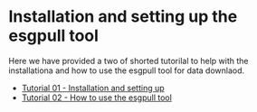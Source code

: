 # Installation and setting up the esgpull tool

Here we have provided a two of shorted tutorilal to help with the installationa and how to use the esgpull tool for data downlaod.

* [Tutorial 01 - Installation and setting up](docs/tutorial/DataDownload_esgpull/Tutorial01_installation.md)
* [Tutorial 02 - How to use the esgpull tool](docs/tutorial/DataDownload_esgpull/Tutorial02_DataDownload.md)
